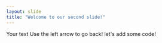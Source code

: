 ```yaml
---
layout: slide
title: "Welcome to our second slide!"
---
```

Your text
Use the left arrow to go back!
let's add some code!
